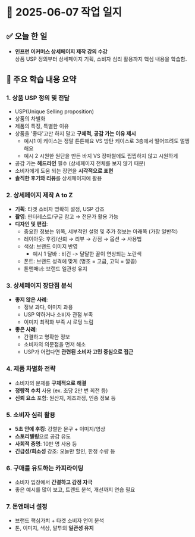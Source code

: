 # 📅 2025-06-07 작업 일지

## ✅ 오늘 한 일

- **인프런 이커머스 상세페이지 제작 강의 수강**  
  상품 USP 정의부터 상세페이지 기획, 소비자 심리 활용까지 핵심 내용을 학습함.

## 📌 주요 학습 내용 요약

### 1. 상품 USP 정의 및 전달
- USP(Unique Selling proposition)
- 상품의 차별화
- 제품의 특징, 특별한 이유
- 상품을 '좋다'고만 하지 말고 **구체적, 공감 가는 이유 제시**
    - 예시1 이 케이스는 정말 튼튼해요 VS 방탄 케이스로 3층에서 떨어뜨려도 멀쩡해요
    - 예시 2 시원한 원단을 만든 바지 VS 장마철에도 찝찝하지 않고 시원하게
- 공감 가는 **헤드라인** 필수 (상세페이지 전체를 보지 않기 때문)
- 소비자에게 도움 되는 장면을 **시각적으로 표현**
- **솔직한 후기와 리뷰**를 상세페이지에 활용

### 2. 상세페이지 제작 A to Z
- **기획**: 타겟 소비자 명확히 설정, USP 강조
- **촬영**: 핀터레스트/구글 참고 → 전문가 활용 가능
- **디자인 및 편집**:
  - 중요한 정보는 위쪽, 세부적인 설명 및 추가 정보는 아래쪽 (가장 일반적)
  - 레이아웃: 후킹/신뢰 → 리뷰 → 강점 → 옵션 → 사용법
  - 색상: 브랜드 이미지 반영 
    - 예시 1 달바 : 비건 -> 달달한 꿀이 연상되는 노란색
  - 폰트: 브랜드 성격에 맞게 (명조 = 고급, 고딕 = 깔끔)
  - 톤앤매너: 브랜드 일관성 유지

### 3. 상세페이지 장단점 분석
- **좋지 않은 사례**:
  - 정보 과다, 이미지 과용
  - USP 약하거나 소비자 관점 부족
  - 이미지 최적화 부족 시 로딩 느림
- **좋은 사례**:
  - 간결하고 명확한 정보
  - 소비자의 의문점을 먼저 해소
  - USP가 어렵다면 **관련된 소비자 고민 중심으로 접근**

### 4. 제품 차별화 전략
- 소비자의 문제를 **구체적으로 해결**
- **정량적 수치** 사용 (ex. 초당 2만 번 회전 등)
- **신뢰 요소** 포함: 원산지, 제조과정, 인증 정보 등

### 5. 소비자 심리 활용
- **5초 안에 후킹**: 강렬한 문구 + 이미지/영상
- **스토리텔링**으로 공감 유도
- **사회적 증명**: 10만 명 사용 등
- **긴급성/희소성** 강조: 오늘만 할인, 한정 수량 등

### 6. 구매를 유도하는 카피라이팅
- 소비자 입장에서 **간결하고 감정 자극**
- 좋은 예시를 많이 보고, 트렌드 분석, 개선까지 연습 필요

### 7. 톤앤매너 설정
- 브랜드 핵심가치 + 타겟 소비자 언어 분석
- 톤, 이미지, 색상, 말투의 **일관성 유지**